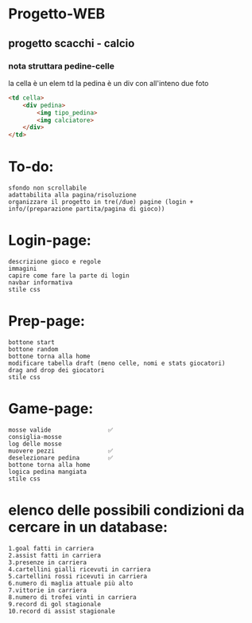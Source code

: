 # Progetto-WEB
## progetto scacchi - calcio
### nota struttara pedine-celle
la cella è un elem td 
la pedina è un div con all'inteno due foto

```html
<td cella>
    <div pedina>
        <img tipo_pedina>
        <img calciatore>
    </div>
</td>
```

# To-do:
    sfondo non scrollabile
    adattabilita alla pagina/risoluzione
    organizzare il progetto in tre(/due) pagine (login + info/(preparazione partita/pagina di gioco))

# Login-page:
    descrizione gioco e regole
    immagini 
    capire come fare la parte di login
    navbar informativa
    stile css

# Prep-page:
    bottone start
    bottone random
    bottone torna alla home
    modificare tabella draft (meno celle, nomi e stats giocatori)
    drag and drop dei giocatori
    stile css

# Game-page:
    mosse valide                ✅
    consiglia-mosse
    log delle mosse
    muovere pezzi               ✅
    deselezionare pedina        ✅
    bottone torna alla home
    logica pedina mangiata
    stile css

# elenco delle possibili condizioni da cercare in un database:
    1.goal fatti in carriera
    2.assist fatti in carriera
    3.presenze in carriera
    4.cartellini gialli ricevuti in carriera
    5.cartellini rossi ricevuti in carriera
    6.numero di maglia attuale più alto
    7.vittorie in carriera
    8.numero di trofei vinti in carriera
    9.record di gol stagionale
    10.record di assist stagionale

    
    

